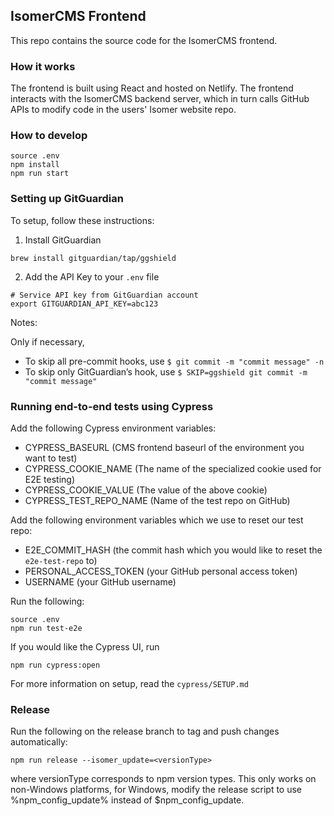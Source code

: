 ## IsomerCMS Frontend

This repo contains the source code for the IsomerCMS frontend.

### How it works

The frontend is built using React and hosted on Netlify. The frontend interacts with the IsomerCMS backend server, which in turn calls GitHub APIs to modify code in the users' Isomer website repo.

### How to develop

```
source .env
npm install
npm run start
```

### Setting up GitGuardian

To setup, follow these instructions:

1. Install GitGuardian

```
brew install gitguardian/tap/ggshield
```

2. Add the API Key to your `.env` file

```
# Service API key from GitGuardian account
export GITGUARDIAN_API_KEY=abc123
```

Notes:

Only if necessary,

- To skip all pre-commit hooks, use `$ git commit -m "commit message" -n`
- To skip only GitGuardian’s hook, use `$ SKIP=ggshield git commit -m "commit message"`

### Running end-to-end tests using Cypress

Add the following Cypress environment variables:

- CYPRESS_BASEURL (CMS frontend baseurl of the environment you want to test)
- CYPRESS_COOKIE_NAME (The name of the specialized cookie used for E2E testing)
- CYPRESS_COOKIE_VALUE (The value of the above cookie)
- CYPRESS_TEST_REPO_NAME (Name of the test repo on GitHub)

Add the following environment variables which we use to reset our test repo:

- E2E_COMMIT_HASH (the commit hash which you would like to reset the `e2e-test-repo` to)
- PERSONAL_ACCESS_TOKEN (your GitHub personal access token)
- USERNAME (your GitHub username)

Run the following:

```
source .env
npm run test-e2e
```

If you would like the Cypress UI, run

```
npm run cypress:open
```

For more information on setup, read the `cypress/SETUP.md`

### Release

Run the following on the release branch to tag and push changes automatically:

```
npm run release --isomer_update=<versionType>
```

where versionType corresponds to npm version types. This only works on non-Windows platforms, for Windows, modify the release script to use %npm_config_update% instead of $npm_config_update.
